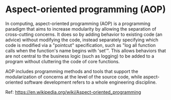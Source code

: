 # Aspect-oriented programming (AOP)

In computing, aspect-oriented programming (AOP) is a programming paradigm that aims to increase modularity by allowing the separation of cross-cutting concerns. It does so by adding behavior to existing code (an advice) without modifying the code, instead separately specifying which code is modified via a "pointcut" specification, such as "log all function calls when the function's name begins with 'set'". This allows behaviors that are not central to the business logic (such as logging) to be added to a program without cluttering the code of core functions.

AOP includes programming methods and tools that support the modularization of concerns at the level of the source code, while aspect-oriented software development refers to a whole engineering discipline.

Ref: https://en.wikipedia.org/wiki/Aspect-oriented_programming
